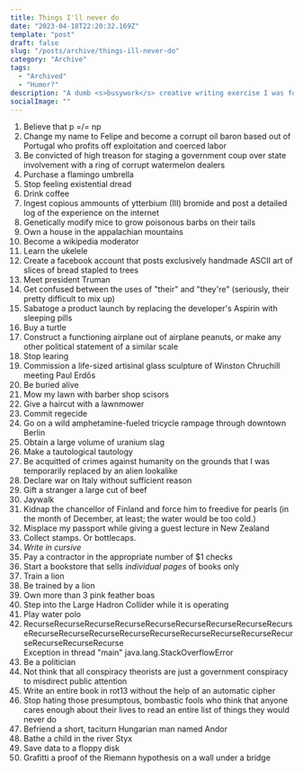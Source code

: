 ```yaml
---
title: Things I'll never do
date: "2023-04-18T22:20:32.169Z"
template: "post"
draft: false
slug: "/posts/archive/things-ill-never-do"
category: "Archive"
tags:
  - "Archived"
  - "Humor?"
description: "A dumb <s>busywork</s> creative writing exercise I was forced to do in normal school and have too little dignity to not post <s>(and which I think is very funny)</s>."
socialImage: ""
---
```


1. Believe that p =/= np
2. Change my name to Felipe and become a corrupt oil baron based out of Portugal who profits off exploitation and coerced labor
3. Be convicted of high treason for staging a government coup over state involvement with a ring of corrupt watermelon dealers
4. Purchase a flamingo umbrella
5. Stop feeling existential dread
6. Drink coffee
7. Ingest copious ammounts of ytterbium (III) bromide and post a detailed log of the experience on the internet
8. Genetically modify mice to grow poisonous barbs on their tails
9. Own a house in the appalachian mountains
10. Become a wikipedia moderator
11. Learn the ukelele
12. Create a facebook account that posts exclusively handmade ASCII art of slices of bread stapled to trees
13. Meet president Truman
14. Get confused between the uses of "their" and "they're" (seriously, their pretty difficult to mix up)
15. Sabatoge a product launch by replacing the developer's Aspirin with sleeping pills
16. Buy a turtle
17. Construct a functioning airplane out of airplane peanuts, or make any other political statement of a similar scale
18. Stop learing
19. Commission a life-sized artisinal glass sculpture of Winston Chruchill meeting Paul Erdős
20. Be buried alive
21. Mow my lawn with barber shop scisors
22. Give a haircut with a lawnmower
23. Commit regecide
24. Go on a wild amphetamine-fueled tricycle rampage through downtown Berlin
25. Obtain a large volume of uranium slag
26. Make a tautological tautology
27. Be acquitted of crimes against humanity on the grounds that I was temporarily replaced by an alien lookalike
28. Declare war on Italy without sufficient reason
29. Gift a stranger a large cut of beef
30. Jaywalk
31. Kidnap the chancellor of Finland and force him to freedive for pearls (in the month of December, at least; the water would be too cold.)
32. Misplace my passport while giving a guest lecture in New Zealand
33. Collect stamps. Or bottlecaps.
34. *Write in cursive*
35. Pay a contractor in the appropriate number of $1 checks
36. Start a bookstore that sells *individual pages* of books only
37. Train a lion
38. Be trained by a lion
39. Own more than 3 pink feather boas
40. Step into the Large Hadron Collider while it is operating
41. Play water polo
42. RecurseRecurseRecurseRecurseRecurseRecurseRecurseRecurseRecurseRecurseRecurseRecurseRecurseRecurseRecurseRecurseRecurseRecurseRecurseRecurseRecurse  
    Exception in thread "main" java.lang.StackOverflowError
44. Be a politician
45. Not think that all conspiracy theorists are just a government conspiracy to misdirect public attention
46. Write an entire book in rot13 without the help of an automatic cipher
47. Stop hating those presumptous, bombastic fools who think that anyone cares enough about their lives to read an entire list of things they would never do
48. Befriend a short, taciturn Hungarian man named Andor
49. Bathe a child in the river Styx
50. Save data to a floppy disk
51. Grafitti a proof of the Riemann hypothesis on a wall under a bridge
